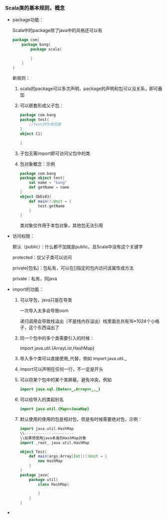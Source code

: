 ### Scala类的基本规则，概念

- package功能：

    Scala中的package除了java中的风格还可以有

    ```scala
    package com{
        package bang{
            package scala{
                
            }
        }
    }
    ```

    新规则：

    1. scala的package可以多次声明，package的声明和包可以没关系，即可叠加

    2. 可以嵌套形成父子包：

        ```scala
        package com.bang
        package test{
            //test的作用范围
        }
        object C1{
            
        }
        ```

    3. 子包无需import即可访问父包中的类

    4. 包对象概念：示例

        ```scala
        package com.bang
        package object test{
            val name = "bang"
            def getName = name
        }
        object ObEx03{
            def main():Unit = {
                test.getName
            }
        }
        ```

        类对象仅作用于本包对象，其他包无法引用

- 访问权限：

    默认（public）：什么都不加就是public，且Scala中没有这个关键字

    protected：仅父子类可以访问

    private[包名]：包私有，可以在[]指定的包内访问该属性或方法

    private：私有，同java

- import的功能：

    1. 可以导包，java只是在导类

        一次导入太多会导致oom

        递归调用会导致栈溢出（不是栈内存溢出）栈里面总共有16*1024个小格子，这个东西溢出了

    2. 同一个包中的多个类需要引入的时候：

        import java.util.{ArrayList,HashMap}

    3. 导入多个类可以直接使用_代替，例如 import java.util._

    4. import可以声明在任何一行，不一定是开头

    5. 可以将某个包中的某个类屏蔽，避免冲突，例如

        ```java
        import java.sql.{Date=>_,Array=>_,_}
        ```

    6. 可以给导入的类起别名

        ```java
        import java.util.{Map=>JavaMap}
        ```

    7. 默认使用的使用的包是相对包，但是有时候需要绝对包，示例：

        ```scala
        import java.util.HashMap
        \\----------------------
        \\如果想使用java本身的HashMap对象
        import _root_.java.util.HashMap
        
        object Test{
            def main(args:Array[Int]())Unit = {
                new HashMap
            }
        }
        package java{
            package util{
                class HashMap{
                    
                }
            }
        }
        ```

        

- 